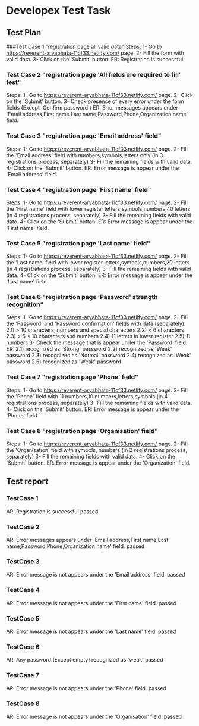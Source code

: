# Developex Test Task

## Test Plan
###Test Case 1 "registration page all valid data"
Steps:
1- Go to https://reverent-aryabhata-11cf33.netlify.com/ page.
2- Fill the form with valid data.
3- Click on the 'Submit' button.
ER: Registration is successful.

### Test Case 2 "registration page 'All fields are required to fill' test"
Steps:
1- Go to https://reverent-aryabhata-11cf33.netlify.com/ page.
2- Click on the 'Submit' button.
3- Check presence of every error under the form fields (Except 'Confirm password')
ER: Error messages appears under 'Email address,First name,Last name,Password,Phone,Organization name' field.

### Test Case 3 "registration page 'Email address' field"
Steps:
1- Go to https://reverent-aryabhata-11cf33.netlify.com/ page.
2- Fill the 'Email address' field with numbers,symbols,letters only (in 3 registrations process, separately)
3- Fill the remaining fields with valid data.
4- Click on the 'Submit' button.
ER: Error message is appear under the 'Email address' field.

### Test Case 4 "registration page 'First name' field"
Steps:
1- Go to https://reverent-aryabhata-11cf33.netlify.com/ page.
2- Fill the 'First name' field with lower register letters,symbols,numbers,40 letters (in 4 registrations process, separately)
3- Fill the remaining fields with valid data.
4- Click on the 'Submit' button.
ER: Error message is appear under the 'First name' field.

### Test Case 5 "registration page 'Last name' field"
Steps:
1- Go to https://reverent-aryabhata-11cf33.netlify.com/ page.
2- Fill the 'Last name' field with lower register letters,symbols,numbers,20 letters (in 4 registrations process, separately)
3- Fill the remaining fields with valid data.
4- Click on the 'Submit' button.
ER: Error message is appear under the 'Last name' field.

### Test Case 6 "registration page 'Password' strength recognition"
Steps:
1- Go to https://reverent-aryabhata-11cf33.netlify.com/ page.
2- Fill the 'Password' and 'Password confirmation' fields with data (separately).
2.1) > 10 characters, numbers and special characters
2.2) < 6 characters
2.3) > 6 < 10 characters and numbers
2.4) 11 letters in lower register
2.5) 11 numbers
3- Check the message that is appear under the 'Password' field.
ER:
2.1) recognized as 'Strong' password
2.2) recognized as 'Weak' password
2.3) recognized as 'Normal' password
2.4) recognized as 'Weak' password
2.5) recognized as 'Weak' password

### Test Case 7 "registration page 'Phone' field"
Steps:
1- Go to https://reverent-aryabhata-11cf33.netlify.com/ page.
2- Fill the 'Phone' field with 11 numbers,10 numbers,letters,symbols (in 4 registrations process, separately)
3- Fill the remaining fields with valid data.
4- Click on the 'Submit' button.
ER: Error message is appear under the 'Phone' field.

### Test Case 8 "registration page 'Organisation' field"
Steps:
1- Go to https://reverent-aryabhata-11cf33.netlify.com/ page.
2- Fill the 'Organisation' field with symbols, numbers (in 2 registrations process, separately)
3- Fill the remaining fields with valid data.
4- Click on the 'Submit' button.
ER: Error message is appear under the 'Organization' field.


## Test report

### TestCase 1
AR: Registration is successful
passed
### TestCase 2
AR: Error messages appears under 'Email address,First name,Last name,Password,Phone,Organization name' field.
passed
### TestCase 3
AR: Error message is not appears under the 'Email address' field.
passed
### TestCase 4
AR: Error message is not appears under the 'First name' field.
passed
### TestCase 5
AR: Error message is not appears under the 'Last name' field.
passed
### TestCase 6
AR: Any password (Except empty) recognized as 'weak'
passed
### TestCase 7
AR: Error message is not appears under the 'Phone' field.
passed
### TestCase 8
AR: Error message is not appears under the 'Organisation' field.
passed